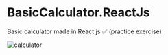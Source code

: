 # BasicCalculator.ReactJs
Basic calculator made in React.js :white_check_mark:
(practice exercise)

![calculator](https://github.com/ArtielSry/BasicCalculator.ReactJs/assets/113340763/461669f2-2645-4861-8c0a-ed0d823d92c8)
